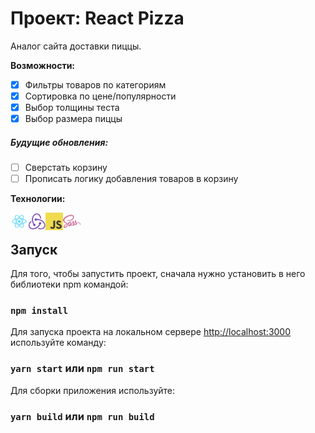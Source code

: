 # Проект: React Pizza  
Аналог сайта доставки пиццы.

**Возможности:**
- [x] Фильтры товаров по категориям
- [x] Сортировка по цене/популярности
- [x] Выбор толщины теста
- [x] Выбор размера пиццы

##### Будущие обновления:
- [ ] Сверстать корзину
- [ ] Прописать логику добавления товаров  в корзину

**Технологии:**  

<img align="left" alt="React" width="28px" src="https://raw.githubusercontent.com/github/explore/80688e429a7d4ef2fca1e82350fe8e3517d3494d/topics/react/react.png" />
<img align="left" alt="Redux" width="28px" src="https://raw.githubusercontent.com/github/explore/80688e429a7d4ef2fca1e82350fe8e3517d3494d/topics/redux/redux.png" />
<img align="left" alt="JavaScript" width="28px" src="https://raw.githubusercontent.com/github/explore/80688e429a7d4ef2fca1e82350fe8e3517d3494d/topics/javascript/javascript.png" />
<img align="left" alt="Sass" width="28px" src="https://raw.githubusercontent.com/github/explore/80688e429a7d4ef2fca1e82350fe8e3517d3494d/topics/sass/sass.png" />

<!-- <img align="left" width="28px" src="https://simpleicons.org/icons/react.svg" />
<img align="left" width="28px" src="https://simpleicons.org/icons/redux.svg" />
<img align="left" width="28px" src="https://simpleicons.org/icons/javascript.svg" />
<img align="left" width="28px" src="https://simpleicons.org/icons/sass.svg" />
<img align="left" width="28px" src="https://simpleicons.org/icons/npm.svg" /> -->

</br>  

## Запуск
Для того, чтобы запустить проект, сначала нужно установить в него библиотеки npm командой:
### `npm install`
Для запуска проекта на локальном сервере [http://localhost:3000](http://localhost:3000) используйте команду:
### `yarn start` или `npm run start`
Для сборки приложения используйте: 
### `yarn build` или `npm run build`

